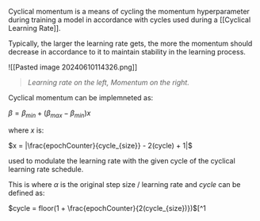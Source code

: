 Cyclical momentum is a means of cycling the momentum hyperparameter during training a model in accordance with cycles used during a [[Cyclical Learning Rate]].

Typically, the larger the learning rate gets, the more the momentum should decrease in accordance to it to maintain stability in the learning process.

![[Pasted image 20240610114326.png]]

> *Learning rate on the left, Momentum on the right.*

Cyclical momentum can be implemneted as:

$\beta = \beta_{min} + (\beta_{max} - \beta_{min})x$

where $x$ is:

$x = |\frac{epochCounter}{cycle_{size}} - 2(cycle) + 1|$

used to modulate the learning rate with the given cycle of the cyclical learning rate schedule.

This is where $\alpha$ is the original step size / learning rate and $cycle$ can be defined as:

$cycle = floor(1 + \frac{epochCounter}{2(cycle_{size})})$[^1
